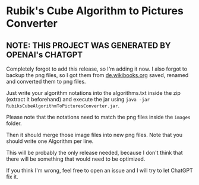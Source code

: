# Rubik's Cube Algorithm to Pictures Converter


## NOTE: THIS PROJECT WAS GENERATED BY OPENAI's CHATGPT

Completely forgot to add this release, so I'm adding it now.
I also forgot to backup the png files, so I got them from [de.wikibooks.org](https://de.wikibooks.org/wiki/Zauberw%C3%BCrfel/_3x3x3/_Notation) saved, renamed and converted them to png files.

Just write your algorithm notations into the algorithms.txt inside the zip (extract it beforehand)
and execute the jar using `java -jar RubiksCubeAlgorithmToPicturesConverter.jar`.

Please note that the notations need to match the png files inside the `images` folder.

Then it should merge those image files into new png files. Note that you should
write one Algorithm per line.


This will be probably the only release needed, because I don't think that there will be something that would need to be optimized.

If you think I'm wrong, feel free to open an issue and I will try to let ChatGPT fix it.